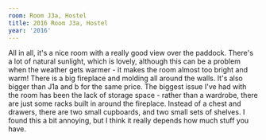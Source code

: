```yaml
---
room: Room J3a, Hostel
title: 2016 Room J3a, Hostel
year: '2016'
---
```


All in all, it's a nice room with a really good view over the paddock. There's a lot of natural sunlight, which is lovely, although this can be a problem when the weather gets warmer - it makes the room almost too bright and warm! There is a big fireplace and molding all around the walls. It's also bigger than J1a and b for the same price. The biggest issue I've had with the room has been the lack of storage space - rather than a wardrobe, there are just some racks built in around the fireplace. Instead of a chest and drawers, there are two small cupboards, and two small sets of shelves. I found this a bit annoying, but I think it really depends how much stuff you have.